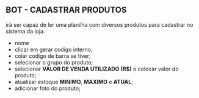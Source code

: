 ## BOT - CADASTRAR PRODUTOS  

irá ser capaz de ler uma planilha com diversos produtos para cadastrar no sistema da loja.  
  
* nome  
* clicar em gerar codigo interno;  
* colar codigo de barra se tiver;  
* selecionar o grupo do produto;  
* selecionar **VALOR DE VENDA UTILIZADO (R$)** e colocar valor do produto;  
* atualizar estoque **MINIMO**, **MAXIMO** e **ATUAL**;  
* adicionar foto do produto;